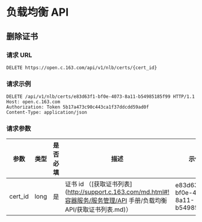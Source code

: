 #  负载均衡 API

## 删除证书

### 请求 URL

`DELETE https://open.c.163.com/api/v1/nlb/certs/{cert_id}`

### 请求示例

```http
DELETE /api/v1/nlb/certs/e83d63f1-bf0e-4073-8a11-b54985185f99 HTTP/1.1
Host: open.c.163.com
Authorization: Token 5b17a473c90c443ca1f37ddcdd59ad0f
Content-Type: application/json
```

### 请求参数

|   参数  | 类型 | 是否必填 |                   描述                  |                示例值                |
|---------|------|----------|-----------------------------------------|--------------------------------------|
| cert_id | long | 是       | 证书 id （[获取证书列表](http://support.c.163.com/md.html#!容器服务/服务管理/API 手册/负载均衡 API/获取证书列表.md)） | e83d63f1-bf0e-4073-8a11-b54985185f99 |

